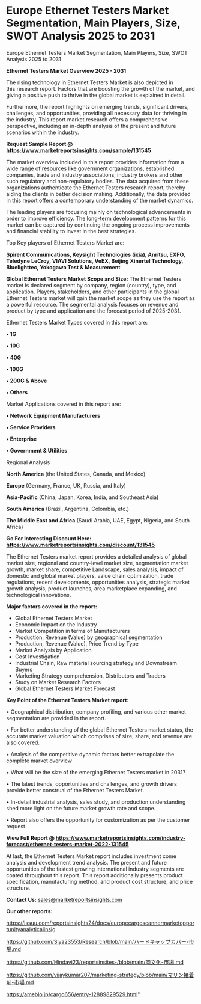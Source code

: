 # Europe Ethernet Testers Market Segmentation, Main Players, Size, SWOT Analysis 2025 to 2031
Europe Ethernet Testers Market Segmentation, Main Players, Size, SWOT Analysis 2025 to 2031

<Strong> Ethernet Testers Market Overview 2025 - 2031</strong>

The rising technology in Ethernet Testers Market is also depicted in this research report. Factors that are boosting the growth of the market, and giving a positive push to thrive in the global market is explained in detail.

Furthermore, the report highlights on emerging trends, significant drivers, challenges, and opportunities, providing all necessary data for thriving in the industry. This report market research offers a comprehensive perspective, including an in-depth analysis of the present and future scenarios within the industry.

<strong>Request Sample Report @ <a href=https://www.marketreportsinsights.com/sample/131545>https://www.marketreportsinsights.com/sample/131545</a></strong>

The market overview included in this report provides information from a wide range of resources like government organizations, established companies, trade and industry associations, industry brokers and other such regulatory and non-regulatory bodies. The data acquired from these organizations authenticate the Ethernet Testers research report, thereby aiding the clients in better decision making. Additionally, the data provided in this report offers a contemporary understanding of the market dynamics.

The leading players are focusing mainly on technological advancements in order to improve efficiency. The long-term development patterns for this market can be captured by continuing the ongoing process improvements and financial stability to invest in the best strategies.

Top Key players of Ethernet Testers Market are:

<strong>Spirent Communications, Keysight Technologies (ixia), Anritsu, EXFO, Teledyne LeCroy, VIAVI Solutions, VeEX, Beijing Xinertel Technology, Bluelighttec, Yokogawa Test & Measurement</strong>

<strong><b>Global Ethernet Testers Market Scope and Size:</b></strong>
The Ethernet Testers market is declared segment by company, region (country), type, and application. Players, stakeholders, and other participants in the global Ethernet Testers market will gain the market scope as they use the report as a powerful resource. The segmental analysis focuses on revenue and product by type and application and the forecast period of 2025-2031.

Ethernet Testers Market Types covered in this report are:

<strong>• 1G

• 10G

• 40G

• 100G

• 200G & Above

• Others</strong>

Market Applications covered in this report are:

<strong>• Network Equipment Manufacturers

• Service Providers

• Enterprise

• Government & Utilities</strong> 

Regional Analysis

<strong>North America</strong> (the United States, Canada, and Mexico)

<strong>Europe</strong> (Germany, France, UK, Russia, and Italy)

<strong>Asia-Pacific</strong> (China, Japan, Korea, India, and Southeast Asia)

<strong>South America</strong> (Brazil, Argentina, Colombia, etc.)

<strong>The Middle East and Africa</strong> (Saudi Arabia, UAE, Egypt, Nigeria, and South Africa)

<strong>Go For Interesting Discount Here: <a href=https://www.marketreportsinsights.com/discount/131545>https://www.marketreportsinsights.com/discount/131545</a></strong>

The Ethernet Testers market report provides a detailed analysis of global market size, regional and country-level market size, segmentation market growth, market share, competitive Landscape, sales analysis, impact of domestic and global market players, value chain optimization, trade regulations, recent developments, opportunities analysis, strategic market growth analysis, product launches, area marketplace expanding, and technological innovations.

<strong><b>Major factors covered in the report:</b></strong>
<ul>
  <li>Global Ethernet Testers Market </li>
  <li>Economic Impact on the Industry</li>
  <li>Market Competition in terms of Manufacturers</li>
  <li>Production, Revenue (Value) by geographical segmentation</li>
  <li>Production, Revenue (Value), Price Trend by Type</li>
  <li>Market Analysis by Application</li>
  <li>Cost Investigation</li>
  <li>Industrial Chain, Raw material sourcing strategy and Downstream Buyers</li>
  <li>Marketing Strategy comprehension, Distributors and Traders</li>
  <li>Study on Market Research Factors</li>
  <li>Global Ethernet Testers Market Forecast</li>
</ul>

<strong><b>Key Point of the Ethernet Testers Market report:</b></strong>

• Geographical distribution, company profiling, and various other market segmentation are provided in the report.

• For better understanding of the global Ethernet Testers market status, the accurate market valuation which comprises of size, share, and revenue are also covered.

• Analysis of the competitive dynamic factors better extrapolate the complete market overview

• What will be the size of the emerging Ethernet Testers market in 2031?

• The latest trends, opportunities and challenges, and growth drivers provide better construal of the Ethernet Testers Market.

• In-detail industrial analysis, sales study, and production understanding shed more light on the future market growth rate and scope.

• Report also offers the opportunity for customization as per the customer request.

<strong><b>View Full Report @ <a href=https://www.marketreportsinsights.com/industry-forecast/ethernet-testers-market-2022-131545>https://www.marketreportsinsights.com/industry-forecast/ethernet-testers-market-2022-131545</a></b></strong>


At last, the Ethernet Testers Market report includes investment come analysis and development trend analysis. The present and future opportunities of the fastest growing international industry segments are coated throughout this report. This report additionally presents product specification, manufacturing method, and product cost structure, and price structure.

<strong>Contact Us:</strong>
sales@marketreportsinsights.com

<strong>Our other reports:</strong>

<a href=https://issuu.com/reportsinsights24/docs/europecargoscannermarketopportunityanalyticalinsig>https://issuu.com/reportsinsights24/docs/europecargoscannermarketopportunityanalyticalinsig</a>

<a href=https://github.com/Siya23553/Research/blob/main/ハードキャップカバー-市場.md>https://github.com/Siya23553/Research/blob/main/ハードキャップカバー-市場.md</a>

<a href=https://github.com/Hindavi23/reportsinsites-/blob/main/肉文化-市場.md>https://github.com/Hindavi23/reportsinsites-/blob/main/肉文化-市場.md</a>

<a href=https://github.com/vijaykumar207/marketing-strategy/blob/main/マリン接着剤-市場.md>https://github.com/vijaykumar207/marketing-strategy/blob/main/マリン接着剤-市場.md</a>

<a href=https://ameblo.jp/cargo656/entry-12889829529.html>https://ameblo.jp/cargo656/entry-12889829529.html</a>"
